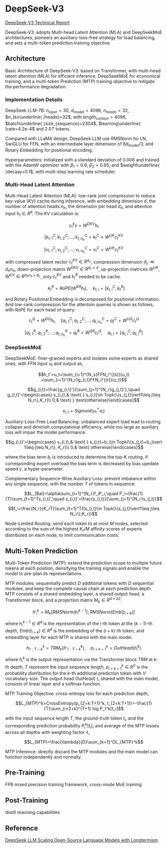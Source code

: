 # DeepSeek-V3
[DeepSeek-V3 Technical Report](https://arxiv.org/pdf/2412.19437)

DeepSeek-V3: adopts Multi-head Latent Attention (MLA) and DeepSeekMoE architectures, pioneers an auxiliary-loss-free strategy for load balancing, and sets a multi-token prediction training objective.

## Architecture
Basic Architecture of DeepSeek-V3: based on Transformer, with multi-head latent attention (MLA) for efficient inference, DeepSeekMoE for economical training, and a multi-token Prediction (MTP) training objective to mitigate the performance degradation.

### Implementation Details
DeepSeek LLM-7B: $n_{layer}=30$, $d_{model}=4096$, $n_{heads}=32$, $n_{kv\underline{ }heads}=32$, with $length_{context}=4096$, $batch\underline{ }size_{sequence}=2304$, $learning\underline{ }rate=4.2e-4$ and $2.0T$ tokens.

Compared with LLaMA design, DeepSeek LLM use RMSNorm for LN, SwiGLU for FFN, with an intermediate layer dimension of $8d_{model}/3$, and Rotary Embedding for positional encoding.

Hyperparameters: initialized with a standard deviation of $0.006$ and trained with the AdamW optimizer with $\beta_1=0.9$, $\beta_2=0.95$, and $weight\underline{ }decaay=0.1$, with multi-step learning rate scheduler.

### Multi-Head Latent Attention
Multi-Head Latent Attention (MLA): low-rank joint compression to reduce key-value (KV) cache during inference, with embedding dimension $d$, the number of attention heads $n_h$, the dimension per head $d_h$, and attention input $h_t\in R^d$. The KV calculation is:
```math
c_t^kv=W^{DKV}h_t
```
```math
[k_{t,1}^C;k_{t,2}^C;\ldots;k_{t,n_h}^C=k_t^C=W^{UK}c_t^{KV}
```
```math
[v_{t,1}^C;v_{t,2}^C;\ldots;v_{t,n_h}^C=v_t^C=W^{UK}c_t^{KV}
```
with compressed latent vector $c_t^{KV}\in R^{d_c}$, compression dimension $d_c\ll d_hn_h$, down-projection matrix $W^{DKV}\in R^{d_c\times d}$, up-projection matrices $W^{UK}, W^{UV}\in R^{d_hn_h\times d_c}$, only $c_t^{KV}$ and $k_t^R$ needed to be cache.
```math
\quad
k_t^R=RoPE(W^{KR}h_t),\quad
k_{t,i}=[k_{t,i}^C;k_t^R]
```
and Rotary Positional Embedding is decomposed for positional information. And low-rank compression for the attention queries is shown as follows, with RoPE for each head of query:
```math
c_t^Q=W^{DQ}h_t,\quad
[q_{t,1}^C;q_{t,2}^C;\ldots;q_{t,n_h}^C=q_t^C=W^{UQ}c_t^{Q}
```
```math
[q_{t,1}^R;q_{t,2}^R;\ldots;q_{t,n_h}^R=q_t^R=W^{QR}c_t^{Q},\quad
q_{t,i}=[q_{t,i}^C;q_{t,i}^R]
```

### DeepSeekMoE
DeepSeekMoE: finer-grained experts and isolates some experts as shared ones, with FFN input $u_t$ and output as,
```math
h_t'=u_t+\sum_{i=1}^{N_s}FFN_i^{(s)}(u_t) +\sum_{i=1}^{N_r}g_{i,t}FFN_i^{(r)}(u_t)
```
```math
g_{i,t}=\frac{g_{i,t}'}{\sum_{j=1}^{N_r}g_{j,t}'},\quad
g_{i,t}'=\begin{cases}
s_{i,t},& \text{ } s_{i,t}\in Topk(\{s_{j,t}\vert1\leq j\leq N_r\},K_r)\\
0,& \text{ } \text{otherwise}\end{cases}
```
```math
s_{i,t}=Sigmoid(u_t^\top e_i)
```

Auxiliary-Loss-Free Load Balancing: unbalanced expert load lead to routing collapse and diminish computational efficiency, while too large an auxiliary loss will impair the model performance.
```math
g_{i,t}'=\begin{cases}
s_{i,t},& \text{ } s_{i,t}+b_i\in Topk(\{s_{j,t}+b_j\vert 1\leq j\leq N_r\}, K_r)\\
0,& \text{ otherwise}\end{cases}
```
where the bias term $b_i$ is introduced to determine the top-K routing, if corresponding expert overload the bias term is decreased by bias upedate speed $\gamma$, a hyper-parameter.

Complementary Sequence-Wise Auxiliary Loss: prevent imbalance within any single sequence, with the number $T$ of tokens in sequence:
```math
L_{Bal}=\alpha\sum_{i=1}^{N_r}f_iP_i,\quad
P_i=\frac{1}{T}\sum_{t=1}^Ts_{i,t}',\quad
s_{i,t}'=\frac{s_{i,t}}{\sum_{j=1}^{N_r}s_{j,t}}
```
```math
f_i=\frac{N_r}{K_rT}\sum_{t=1}^T1(s_{i,t}\in Topk(\{s_{j,t}\vert1\leq j\leq N_r\},K_r))
```

Node-Limited Routing: send each token to at most $M$ nodes, selected according to the sum of the highest $K_r/M$ affinity scores of experts distributed on each node, to limit communication costs.

## Multi-Token Prediction
Multi-Token Prediction (MTP): extend the prediction scope to multiple future tokens at each position, densifying the training signals and enable the model to pre-plan its representations.

MTP modules: sequentially predict $D$ additional tokens with $D$ sequential modules, and keep the complete causal chain at each prediction depth. MTP consists of a shared embedding layer, a shared output head, a Transformer block, and a projection matrix $M_k\in R^{d\times 2d}$.
```math
{h'}_{i}^{k}=M_k[RMSNorm(h_i^{k-1});RMSNorm(Emb(t_{i+k})]
```
where $h_i^{k-1}\in R^d$ is the representation of the $i$-th token at the $(k-1)$-th depth, $Emb(t_{i+k})\in R^d$ is the embedding of the $(i+k)$-th token, and embedding layer for each MTP is shared with the main model. 
```math
h_{1:T-k}^k=TRM_k({h'}_{1:T-k}^k),\quad
p_{i+k+1}^k=OutHead(h_i^k)
```
where $h_i^k$ is the output representation via the Transformer block $TRM$ at $k$-th depth, $T$ represent the input sequence length, $p_{i+k+1}^k\in R^V$ is the probability distribution for the $k$-th additional prediction token with $V$ vocabulary size. The output head $OutHead(\cdot)$, shared with the main model, consists of linear layer and a softmax function.

MTP Training Objective: cross-entropy loss for each prediction depth,
```math
L_{MTP}^k=CrossEntropy(p_{2+k:T+1}^k, t_{2+k:T+1})=-\frac{1}{T}\sum_{i=2+k}^{T+1} log P_i^k[t_i]
```
with the input sequence length $T$, the ground-truth token $t_i$, and the corresponding prediction probability $P_i^k[t_i]$, and average of the MTP losses across all depths with weighting factor $\lambda$,
```math
L_{MTP}=\frac{\lambda}{D}\sum_{k=1}^DL_{MTP}^k
```

MTP Inference: directly discard the MTP modules and the main model can function independently and normally.








## Pre-Training
FP8 mixed precision training framework, cross-mode MoE training

## Post-Training
distill reaoning capabilities


## Reference
 
[DeepSeek LLM Scaling Open-Source Language Models with Longtermism](https://arxiv.org/pdf/2401.02954)  



